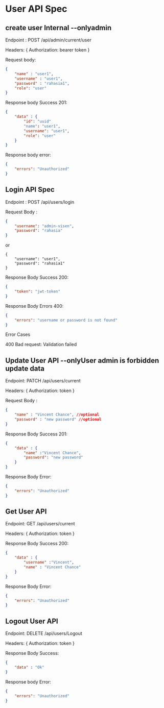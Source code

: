 # User API Spec


## create user Internal --onlyadmin

Endpoint : POST /api/admin/current/user

Headers: {
	Authorization: bearer token
}

Request body: 
```json
{	
	"name" : "user1",
	"username" : "user1",
	"password" : "rahasia1",
	"role": "user"
}
```

Response body Success 201:
```json
{
	"data" : {
		"id": "uuid"
		"name": "user1",
		"username": "user1",
		"role": "user"
	}	
}
```

Response body error:
```json
{
	"errors": "Unauthorized"
}
```


## Login API Spec

Endpoint : POST /api/users/login

Request Body : 
```json
{
	"username": "admin-visen",
	"password": "rahasia"
}
```
 or 
 
```
{
	"username": "user1",
	"password": "rahasia1"
}
```

Response Body Success 200:

```json
{
	"token": "jwt-token"
}
```

Response Body Errors 400:
```json
{
	"errors": "username or password is not found"
}
```

Error Cases

400 Bad request: Validation failed

## Update User API --onlyUser admin is forbidden update data

Endpoint: PATCH /api/users/current

Headers: {
	Authorization: token
}

Request Body :
 
```json
{
	"name" : "Vincent Chance", //optional
	"password" : "new password" //optional
}
```

Response Body Success 201:

```json
{
	"data" : {
		"name" :"Vincent Chance",
		"password": "new password"
	}
}
```

Response Body Error:

```json
{
	"errors": "Unauthorized"
}
```

## Get User API

Endpoint: GET /api/users/current

Headers: {
	Authorization: token
}

Response Body Success 200:

```json
{
	"data" : {
		"username" :"Vincent",
		"name" : "Vincent Chance"
	}
}
```

Response Body Error:

```json
{
	"errors": "Unauthorized"
}
```

## Logout User API

Endpoint: DELETE /api/users/Logout

Headers: {
	Authorization: token
}

Response Body Success:

```json
{
	"data" : "Ok"
}
```

Response body Error:

```json
{
	"errors": "Unauthorized"
}
```
